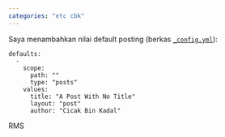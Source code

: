 ```yaml
---
categories: "etc cbk"
---
```


Saya menambahkan nilai default posting (berkas 
[<code>_config.yml</code>](https://raw.githubusercontent.com/UI-FASILKOM-OS/extra192/master/_config.yml)):

```
defaults:
  -
    scope:
      path: ""
      type: "posts"
    values:
      title: "A Post With No Title"
      layout: "post"
      author: "Cicak Bin Kadal"
```

RMS


